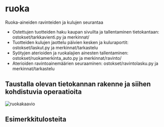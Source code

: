 # ruoka

Ruoka-aineiden ravinteiden ja kulujen seurantaa

- Ostettujen tuotteiden haku kaupan sivuilta ja tallentaminen tietokantaan:   ostokset/tarkkavienti.py ja merkinnat/
- Tuotteiden kulujen jaottelu päivien kesken ja kuluraportit:                 ostokset/laskut.py ja merkinnat/tarkastelu               
- Syötyjen aterioiden ja ruokalajien ainesten tallentaminen:                  ostokset/ruokamerkinta_auto.py ja merkinnat/ravinto/                                   
- Aterioiden ravintoainemäärien seuraaminen:                                  ostokset/ravintolasku.py ja merkinnat/tarkastelu

## Taustalla olevan tietokannan rakenne ja siihen kohdistuvia operaatioita
![ruokakaavio](https://user-images.githubusercontent.com/80980978/148799883-8bc0c8f2-ba18-4130-9a81-c14f62e5d0ec.png)


## Esimerkkitulosteita

